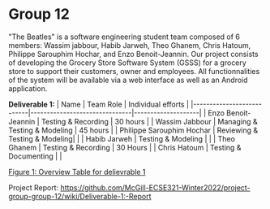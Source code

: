 # Group 12

"The Beatles" is a software engineering student team composed of 6 members: Wassim jabbour, Habib Jarweh, Theo Ghanem, Chris Hatoum, Philippe Sarouphim Hochar, and Enzo Benoit-Jeannin. Our project consists of developing the Grocery Store Software System (GSSS) for a grocery store to support their customers, owner and employees. All functionnalities of the system will be available via a web interface as well as an Android application.
  
  
**Deliverable 1:**
| Name                      |     Team Role                 | Individual efforts |
|---------------------------|-------------------------------|--------------------|
| Enzo Benoit-Jeannin       | Testing & Recording           |      30 hours      |
| Wassim Jabbour            | Managing & Testing & Modeling |      45 hours      |
| Philippe Sarouphim Hochar | Reviewing & Testing & Modeling|                    |
| Habib Jarweh              | Testing & Modeling            |                    |
| Theo Ghanem               | Testing & Recording           |       30 Hours     |
| Chris Hatoum              | Testing & Documenting         |                    |
  
  <ins>Figure 1: Overview Table for delievrable 1</ins>
  
  Project Report: https://github.com/McGill-ECSE321-Winter2022/project-group-group-12/wiki/Deliverable-1:-Report
